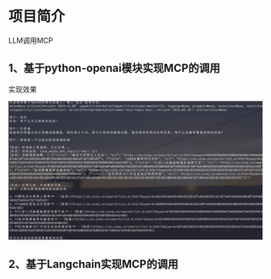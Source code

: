 # 项目简介

LLM调用MCP

## 1、基于python-openai模块实现MCP的调用
实现效果

![1.png](resources/1.png)

## 2、基于Langchain实现MCP的调用



